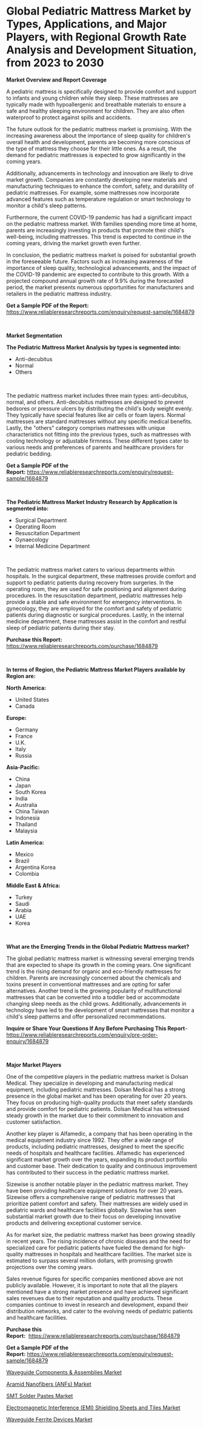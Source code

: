 <p><h1>Global Pediatric Mattress Market by Types, Applications, and Major Players, with Regional Growth Rate Analysis and Development Situation, from 2023 to 2030</h1></p><p><strong>Market Overview and Report Coverage</strong></p>
<p><p>A pediatric mattress is specifically designed to provide comfort and support to infants and young children while they sleep. These mattresses are typically made with hypoallergenic and breathable materials to ensure a safe and healthy sleeping environment for children. They are also often waterproof to protect against spills and accidents.</p><p>The future outlook for the pediatric mattress market is promising. With the increasing awareness about the importance of sleep quality for children's overall health and development, parents are becoming more conscious of the type of mattress they choose for their little ones. As a result, the demand for pediatric mattresses is expected to grow significantly in the coming years.</p><p>Additionally, advancements in technology and innovation are likely to drive market growth. Companies are constantly developing new materials and manufacturing techniques to enhance the comfort, safety, and durability of pediatric mattresses. For example, some mattresses now incorporate advanced features such as temperature regulation or smart technology to monitor a child's sleep patterns.</p><p>Furthermore, the current COVID-19 pandemic has had a significant impact on the pediatric mattress market. With families spending more time at home, parents are increasingly investing in products that promote their child's well-being, including mattresses. This trend is expected to continue in the coming years, driving the market growth even further.</p><p>In conclusion, the pediatric mattress market is poised for substantial growth in the foreseeable future. Factors such as increasing awareness of the importance of sleep quality, technological advancements, and the impact of the COVID-19 pandemic are expected to contribute to this growth. With a projected compound annual growth rate of 9.9% during the forecasted period, the market presents numerous opportunities for manufacturers and retailers in the pediatric mattress industry.</p></p>
<p><strong>Get a Sample PDF of the Report:</strong> <a href="https://www.reliableresearchreports.com/enquiry/request-sample/1684879">https://www.reliableresearchreports.com/enquiry/request-sample/1684879</a></p>
<p>&nbsp;</p>
<p><strong>Market Segmentation</strong></p>
<p><strong>The Pediatric Mattress Market Analysis by types is segmented into:</strong></p>
<p><ul><li>Anti-decubitus</li><li>Normal</li><li>Others</li></ul></p>
<p>&nbsp;</p>
<p><p>The pediatric mattress market includes three main types: anti-decubitus, normal, and others. Anti-decubitus mattresses are designed to prevent bedsores or pressure ulcers by distributing the child's body weight evenly. They typically have special features like air cells or foam layers. Normal mattresses are standard mattresses without any specific medical benefits. Lastly, the "others" category comprises mattresses with unique characteristics not fitting into the previous types, such as mattresses with cooling technology or adjustable firmness. These different types cater to various needs and preferences of parents and healthcare providers for pediatric bedding.</p></p>
<p><strong>Get a Sample PDF of the Report:</strong>&nbsp;<a href="https://www.reliableresearchreports.com/enquiry/request-sample/1684879">https://www.reliableresearchreports.com/enquiry/request-sample/1684879</a></p>
<p>&nbsp;</p>
<p><strong>The Pediatric Mattress Market Industry Research by Application is segmented into:</strong></p>
<p><ul><li>Surgical Department</li><li>Operating Room</li><li>Resuscitation Department</li><li>Gynaecology</li><li>Internal Medicine Department</li></ul></p>
<p>&nbsp;</p>
<p><p>The pediatric mattress market caters to various departments within hospitals. In the surgical department, these mattresses provide comfort and support to pediatric patients during recovery from surgeries. In the operating room, they are used for safe positioning and alignment during procedures. In the resuscitation department, pediatric mattresses help provide a stable and safe environment for emergency interventions. In gynecology, they are employed for the comfort and safety of pediatric patients during diagnostic or surgical procedures. Lastly, in the internal medicine department, these mattresses assist in the comfort and restful sleep of pediatric patients during their stay.</p></p>
<p><strong>Purchase this Report:</strong>&nbsp; <a href="https://www.reliableresearchreports.com/purchase/1684879">https://www.reliableresearchreports.com/purchase/1684879</a></p>
<p>&nbsp;</p>
<p><strong>In terms of Region, the Pediatric Mattress Market Players available by Region are:</strong></p>
<p>
    <p> <strong> North America: </strong>
        <ul>
            <li>United States</li>
            <li>Canada</li>
        </ul>
        </p> 
    <p> <strong> Europe: </strong>
        <ul>
            <li>Germany</li>
            <li>France</li>
            <li>U.K.</li>
            <li>Italy</li>
            <li>Russia</li>
        </ul>
        </p> 
    <p> <strong> Asia-Pacific: </strong>
        <ul>
            <li>China</li>
            <li>Japan</li>
            <li>South Korea</li>
            <li>India</li>
            <li>Australia</li>
            <li>China Taiwan</li>
            <li>Indonesia</li>
            <li>Thailand</li>
            <li>Malaysia</li>
        </ul>
        </p> 
    <p> <strong> Latin America: </strong>
        <ul>
            <li>Mexico</li>
            <li>Brazil</li>
            <li>Argentina Korea</li>
            <li>Colombia</li>
        </ul>
        </p> 
    <p> <strong> Middle East & Africa: </strong>
        <ul>
            <li>Turkey</li>
            <li>Saudi</li>
            <li>Arabia</li>
            <li>UAE</li>
            <li>Korea</li>
        </ul>
    </p>
    </p>
<p>&nbsp;</p>
<p><strong>What are the Emerging Trends in the Global Pediatric Mattress market?</strong></p>
<p><p>The global pediatric mattress market is witnessing several emerging trends that are expected to shape its growth in the coming years. One significant trend is the rising demand for organic and eco-friendly mattresses for children. Parents are increasingly concerned about the chemicals and toxins present in conventional mattresses and are opting for safer alternatives. Another trend is the growing popularity of multifunctional mattresses that can be converted into a toddler bed or accommodate changing sleep needs as the child grows. Additionally, advancements in technology have led to the development of smart mattresses that monitor a child's sleep patterns and offer personalized recommendations.</p></p>
<p><strong>Inquire or Share Your Questions If Any Before Purchasing This Report</strong>- <a href="https://www.reliableresearchreports.com/enquiry/pre-order-enquiry/1684879">https://www.reliableresearchreports.com/enquiry/pre-order-enquiry/1684879</a></p>
<p>&nbsp;</p>
<p><strong>Major Market Players</strong></p>
<p><p>One of the competitive players in the pediatric mattress market is Dolsan Medical. They specialize in developing and manufacturing medical equipment, including pediatric mattresses. Dolsan Medical has a strong presence in the global market and has been operating for over 20 years. They focus on producing high-quality products that meet safety standards and provide comfort for pediatric patients. Dolsan Medical has witnessed steady growth in the market due to their commitment to innovation and customer satisfaction.</p><p>Another key player is Alfamedic, a company that has been operating in the medical equipment industry since 1992. They offer a wide range of products, including pediatric mattresses, designed to meet the specific needs of hospitals and healthcare facilities. Alfamedic has experienced significant market growth over the years, expanding its product portfolio and customer base. Their dedication to quality and continuous improvement has contributed to their success in the pediatric mattress market.</p><p>Sizewise is another notable player in the pediatric mattress market. They have been providing healthcare equipment solutions for over 20 years. Sizewise offers a comprehensive range of pediatric mattresses that prioritize patient comfort and safety. Their mattresses are widely used in pediatric wards and healthcare facilities globally. Sizewise has seen substantial market growth due to their focus on developing innovative products and delivering exceptional customer service.</p><p>As for market size, the pediatric mattress market has been growing steadily in recent years. The rising incidence of chronic diseases and the need for specialized care for pediatric patients have fueled the demand for high-quality mattresses in hospitals and healthcare facilities. The market size is estimated to surpass several million dollars, with promising growth projections over the coming years.</p><p>Sales revenue figures for specific companies mentioned above are not publicly available. However, it is important to note that all the players mentioned have a strong market presence and have achieved significant sales revenues due to their reputation and quality products. These companies continue to invest in research and development, expand their distribution networks, and cater to the evolving needs of pediatric patients and healthcare facilities.</p></p>
<p><strong>Purchase this Report:</strong>&nbsp;&nbsp;<a href="https://www.reliableresearchreports.com/purchase/1684879">https://www.reliableresearchreports.com/purchase/1684879</a></p>
<p></p>
<p><strong>Get a Sample PDF of the Report:</strong>&nbsp;<a href="https://www.reliableresearchreports.com/enquiry/request-sample/1684879">https://www.reliableresearchreports.com/enquiry/request-sample/1684879</a></p>
<p><p><a href="https://www.linkedin.com/pulse/waveguide-components-amp-assemblies-market/">Waveguide Components & Assemblies Market</a></p><p><a href="https://medium.com/@rfadda741254/aramid-nanofibers-anfs-market-size-market-outlook-and-market-forecast-2023-to-2030-8b8818df0d3c">Aramid Nanofibers (ANFs) Market</a></p><p><a href="https://www.linkedin.com/pulse/smt-solder-pastes-market-size-growth-forecast-from-2023-/">SMT Solder Pastes Market</a></p><p><a href="https://medium.com/@azadyoi012547/electromagnetic-interference-emi-shielding-sheets-and-tiles-market-furnishes-information-on-a2f8448a5215">Electromagnetic Interference (EMI) Shielding Sheets and Tiles Market</a></p><p><a href="https://www.linkedin.com/pulse/waveguide-ferrite-devices-market-size-share-global-analysis/">Waveguide Ferrite Devices Market</a></p></p>